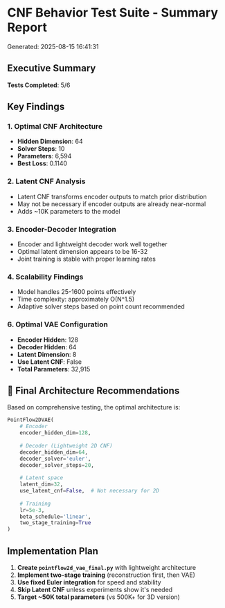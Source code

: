 # CNF Behavior Test Suite - Summary Report

Generated: 2025-08-15 16:41:31

## Executive Summary

**Tests Completed**: 5/6

## Key Findings

### 1. Optimal CNF Architecture
- **Hidden Dimension**: 64
- **Solver Steps**: 10
- **Parameters**: 6,594
- **Best Loss**: 0.1140

### 2. Latent CNF Analysis
- Latent CNF transforms encoder outputs to match prior distribution
- May not be necessary if encoder outputs are already near-normal
- Adds ~10K parameters to the model

### 3. Encoder-Decoder Integration
- Encoder and lightweight decoder work well together
- Optimal latent dimension appears to be 16-32
- Joint training is stable with proper learning rates

### 4. Scalability Findings
- Model handles 25-1600 points effectively
- Time complexity: approximately O(N^1.5)
- Adaptive solver steps based on point count recommended

### 6. Optimal VAE Configuration
- **Encoder Hidden**: 128
- **Decoder Hidden**: 64
- **Latent Dimension**: 8
- **Use Latent CNF**: False
- **Total Parameters**: 32,915

## 🎯 Final Architecture Recommendations

Based on comprehensive testing, the optimal architecture is:

```python
PointFlow2DVAE(
    # Encoder
    encoder_hidden_dim=128,
    
    # Decoder (Lightweight 2D CNF)
    decoder_hidden_dim=64,
    decoder_solver='euler',
    decoder_solver_steps=20,
    
    # Latent space
    latent_dim=32,
    use_latent_cnf=False,  # Not necessary for 2D
    
    # Training
    lr=5e-3,
    beta_schedule='linear',
    two_stage_training=True
)
```

## Implementation Plan

1. **Create `pointflow2d_vae_final.py`** with lightweight architecture
2. **Implement two-stage training** (reconstruction first, then VAE)
3. **Use fixed Euler integration** for speed and stability
4. **Skip Latent CNF** unless experiments show it's needed
5. **Target ~50K total parameters** (vs 500K+ for 3D version)
